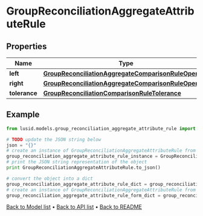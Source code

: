 # GroupReconciliationAggregateAttributeRule


## Properties
Name | Type | Description | Notes
------------ | ------------- | ------------- | -------------
**left** | [**GroupReconciliationAggregateComparisonRuleOperand**](GroupReconciliationAggregateComparisonRuleOperand.md) |  | 
**right** | [**GroupReconciliationAggregateComparisonRuleOperand**](GroupReconciliationAggregateComparisonRuleOperand.md) |  | 
**tolerance** | [**GroupReconciliationComparisonRuleTolerance**](GroupReconciliationComparisonRuleTolerance.md) |  | [optional] 

## Example

```python
from lusid.models.group_reconciliation_aggregate_attribute_rule import GroupReconciliationAggregateAttributeRule

# TODO update the JSON string below
json = "{}"
# create an instance of GroupReconciliationAggregateAttributeRule from a JSON string
group_reconciliation_aggregate_attribute_rule_instance = GroupReconciliationAggregateAttributeRule.from_json(json)
# print the JSON string representation of the object
print GroupReconciliationAggregateAttributeRule.to_json()

# convert the object into a dict
group_reconciliation_aggregate_attribute_rule_dict = group_reconciliation_aggregate_attribute_rule_instance.to_dict()
# create an instance of GroupReconciliationAggregateAttributeRule from a dict
group_reconciliation_aggregate_attribute_rule_form_dict = group_reconciliation_aggregate_attribute_rule.from_dict(group_reconciliation_aggregate_attribute_rule_dict)
```
[Back to Model list](../README.md#documentation-for-models) &#8226; [Back to API list](../README.md#documentation-for-api-endpoints) &#8226; [Back to README](../README.md)



